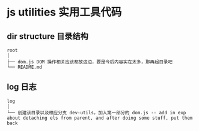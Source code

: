 # js utilities 实用工具代码



## dir structure 目录结构

```
root
│
├── dom.js DOM 操作相关应该都放这边，要是今后内容实在太多，那再起目录吧
└── README.md
```

## log 日志

```
log
│
└── 创建该目录以及相应分支 dev-utils，加入第一部分的 dom.js -- add in exp about detaching els from parent, and after doing some stuff, put them back

```